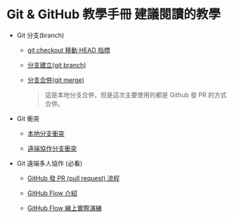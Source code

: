 # Git & GitHub 教學手冊 建議閱讀的教學

- Git 分支(branch)

  - [git checkout 移動 HEAD 指標](https://w3c.hexschool.com/git/9a164fbe)

  - [分支建立(git branch)](https://w3c.hexschool.com/git/a8ee6eee)

  - [分支合併(git merge)](https://w3c.hexschool.com/git/450914e9)

    > 這是本地分支合併，但是這次主要使用的都是 Github 發 PR 的方式合併。

- Git 衝突

  - [本地分支衝突](https://w3c.hexschool.com/git/921e90ff)

  - [遠端協作分支衝突](https://w3c.hexschool.com/git/b0c9a9a4)

- Git 遠端多人協作 (必看)

  - [GitHub 發 PR (pull request) 流程](https://w3c.hexschool.com/git/cc7d70b7)

  - [GitHub Flow 介紹](https://w3c.hexschool.com/git/cad4551b)

  - [GitHub Flow 線上實際演練](https://w3c.hexschool.com/git/bcce3d47)
